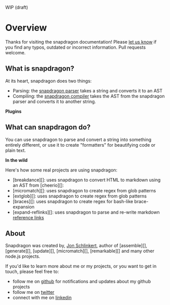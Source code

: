 WIP (draft)

# Overview

Thanks for visiting the snapdragon documentation! Please [let us know](../../issues) if you find any typos, outdated or incorrect information. Pull requests welcome.

## What is snapdragon?

At its heart, snapdragon does two things:

- Parsing: the [snapdragon parser](parsing.md) takes a string and converts it to an AST
- Compiling: the [snapdragon compiler](compiling.md) takes the AST from the snapdragon parser and converts it to another string.

**Plugins**

## What can snapdragon do?

You can use snapdragon to parse and convert a string into something entirely different, or use it to create "formatters" for beautifying code or plain text.

**In the wild**

Here's how some real projects are using snapdragon:

* [breakdance][]: uses snapdragon to convert HTML to markdown using an AST from [cheerio][]:
* [micromatch][]: uses snapdragon to create regex from glob patterns
* [extglob][]: uses snapdragon to create regex from glob patterns
* [braces][]: uses snapdragon to create regex for bash-like brace-expansion
* [expand-reflinks][]: uses snapdragon to parse and re-write markdown [reference links](http://spec.commonmark.org/0.25/#link-reference-definitions)

## About

Snapdragon was created by, [Jon Schlinkert](https://github.com/jonschlinkert), author of [assemble][], [generate][], [update][], [micromatch][], [remarkable][] and many other node.js projects.

If you'd like to learn more about me or my projects, or you want to get in touch, please feel free to:

- follow me on [github]() for notifications and updates about my github projects
- follow me on [twitter]()
- connect with me on [linkedin](https://www.linkedin.com/in/jonschlinkert)
